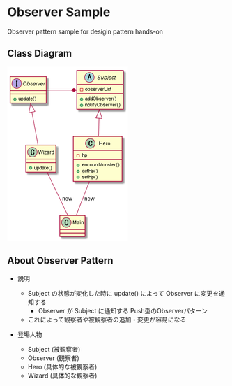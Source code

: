 # Observer Sample
Observer pattern sample for desigin pattern hands-on

## Class Diagram

![observer_pattern](observer_pattern.png "class diagram")

## About Observer Pattern
- 説明
  - Subject の状態が変化した時に update() によって Observer に変更を通知する
    - Observer が Subject に通知する Push型のObserverパターン
  - これによって観察者や被観察者の追加・変更が容易になる

- 登場人物
  - Subject (被観察者)
  - Observer (観察者)
  - Hero (具体的な被観察者)
  - Wizard (具体的な観察者)
